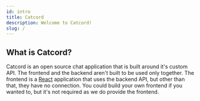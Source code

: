 ```yaml
---
id: intro
title: Catcord
description: Welcome to Catcord!
slug: /
---
```


## What is Catcord?

Catcord is an open source chat application that is built around it's custom API. The frontend and
the backend aren't built to be used only together. The frontend is a [React](https://reactjs.org/)
application that uses the backend API, but other than that, they have no connection. You could
build your own frontend if you wanted to, but it's not required as we do provide the frontend.

